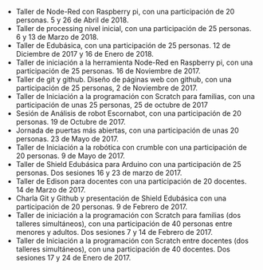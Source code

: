 * Taller de Node-Red con Raspberry pi, con una participación de 20 personas. 5 y 26 de Abril de 2018.
* Taller de processing nivel inicial, con una participación de 25 personas. 6 y 13 de Marzo de 2018.
* Taller de Edubásica, con una participación de 25 personas. 12 de Diciembre de 2017 y 16 de Enero de 2018.
* Taller de iniciación a la herramienta Node-Red en Raspberry pi, con una participación de 25 personas. 16 de Noviembre de 2017.
* Taller de git y github. Diseño de páginas web con github, con una participación de 25 personas, 2 de Noviembre de 2017.
* Taller de Iniciación a la programación con Scratch para familias, con una participación de unas 25 personas, 25 de octubre de 2017
* Sesión de Análisis de robot Escornabot, con una participación de 20 personas. 19 de Octubre de 2017.
* Jornada de puertas más abiertas, con una participación de unas 20 personas. 23 de Mayo de 2017.
* Taller de Iniciación a la robótica con crumble con una participación de 20 personas. 9 de Mayo de 2017.
* Taller de Shield Edubásica para Arduino con una participación de 25 personas. Dos sesiones 16 y 23 de marzo de 2017.
* Taller de Edison para docentes con una participación de 20 docentes. 14 de Marzo de 2017.
* Charla Git y Github y presentación de Shield Edubásica con una participación de 20 personas. 9 de Febrero de 2017.
* Taller de iniciación a la programación con Scratch para familias (dos talleres simultáneos), con una participación de 40 personas entre menores y adultos. Dos sesiones 7 y 14 de Febrero de 2017.
* Taller de Iniciación a la programación con Scratch entre docentes (dos talleres simultáneos), con una participación de 40 docentes. Dos sesiones 17 y 24 de Enero de 2017.
